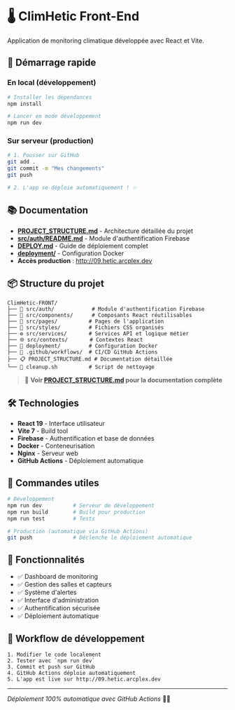 # 🌡️ ClimHetic Front-End

Application de monitoring climatique développée avec React et Vite.

## 🚀 Démarrage rapide

### En local (développement)
```bash
# Installer les dépendances
npm install

# Lancer en mode développement
npm run dev
```

### Sur serveur (production)

```bash
# 1. Pousser sur GitHub
git add .
git commit -m "Mes changements"
git push

# 2. L'app se déploie automatiquement ! ✨
```

## 📚 Documentation

- **[PROJECT_STRUCTURE.md](PROJECT_STRUCTURE.md)** - Architecture détaillée du projet
- **[src/auth/README.md](src/auth/README.md)** - Module d'authentification Firebase
- **[DEPLOY.md](DEPLOY.md)** - Guide de déploiement complet
- **[deployment/](deployment/)** - Configuration Docker
- **Accès production** : http://09.hetic.arcplex.dev

## 📦 Structure du projet

```
ClimHetic-FRONT/
├── 🔐 src/auth/            # Module d'authentification Firebase
├── 🧩 src/components/      # Composants React réutilisables  
├── 📄 src/pages/          # Pages de l'application
├── 🎨 src/styles/         # Fichiers CSS organisés
├── ⚙️ src/services/       # Services API et logique métier
├── 🌐 src/contexts/       # Contextes React
├── 🚀 deployment/         # Configuration Docker
├── 🤖 .github/workflows/  # CI/CD GitHub Actions
├── 📋 PROJECT_STRUCTURE.md # Documentation détaillée
└── 🧹 cleanup.sh          # Script de nettoyage
```

> 📖 **Voir [PROJECT_STRUCTURE.md](PROJECT_STRUCTURE.md) pour la documentation complète**

## 🛠️ Technologies

- **React 19** - Interface utilisateur
- **Vite 7** - Build tool
- **Firebase** - Authentification et base de données
- **Docker** - Conteneurisation
- **Nginx** - Serveur web
- **GitHub Actions** - Déploiement automatique

## 🔧 Commandes utiles

```bash
# Développement
npm run dev          # Serveur de développement
npm run build        # Build pour production
npm run test         # Tests

# Production (automatique via GitHub Actions)
git push             # Déclenche le déploiement automatique
```

## 🎯 Fonctionnalités

- ✅ Dashboard de monitoring
- ✅ Gestion des salles et capteurs
- ✅ Système d'alertes
- ✅ Interface d'administration
- ✅ Authentification sécurisée
- ✅ Déploiement automatique

## 🔄 Workflow de développement

```
1. Modifier le code localement
2. Tester avec `npm run dev`
3. Commit et push sur GitHub
4. GitHub Actions déploie automatiquement
5. L'app est live sur http://09.hetic.arcplex.dev
```

---

*Déploiement 100% automatique avec GitHub Actions* 🤖✨
